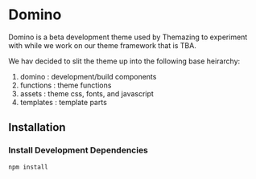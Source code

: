 Domino
======

Domino is a beta development theme used by Themazing to experiment with while we work on our theme framework that is TBA.

We hav decided to slit the theme up into the following base heirarchy:

1. domino : development/build components
2. functions : theme functions
3. assets : theme css, fonts, and javascript
4. templates : template parts


Installation
------

### Install Development Dependencies

`npm install`
